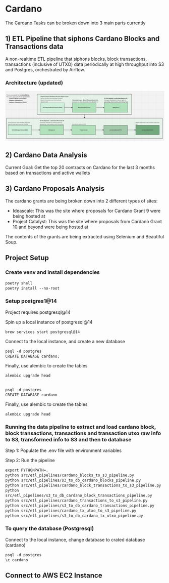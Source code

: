 # Cardano 

The Cardano Tasks can be broken down into 3 main parts currently 

## 1) ETL Pipeline that siphons Cardano Blocks and Transactions data 
A non-realtime ETL pipeline that siphons blocks, block transactions, transactions (inclusive of UTXO) data periodically
at high throughput into S3 and Postgres, orchestrated by Airflow.

### Architecture (updated)
![image](./images/cardano_etl_pipeline_architecture.png)


## 2) Cardano Data Analysis

Current Goal: Get the top 20 contracts on Cardano for the last 3 months based on transactions and active wallets


## 3) Cardano Proposals Analysis

The cardano grants are being broken down into 2 different types of sites:
- Ideascale: This was the site where proposals for Cardano Grant 9 were being hosted at
- Project Catalyst: This was the site where proposals from Cardano Grant 10 and beyond were being hosted at

The contents of the grants are being extracted using Selenium and Beautiful Soup.


## Project Setup

### Create venv and install dependencies

```commandline
poetry shell 
poetry install --no-root
```

### Setup postgres1@14

Project requires postgresql@14

Spin up a local instance of postgresql@14

```commandline
brew services start postgresql@14
```

Connect to the local instance, and create a new database

```commandline
psql -d postgres
CREATE DATABASE cardano;
```

Finally, use alembic to create the tables

```commandline
alembic upgrade head
```

## 

```commandline
psql -d postgres
CREATE DATABASE cardano
```

Finally, use alembic to create the tables

```commandline
alembic upgrade head
```

### Running the data pipeline to extract and load cardano block, block transactions, transactions and transaction utxo raw info to S3, transformed info to S3 and then to database

Step 1: Populate the .env file with environment variables

Step 2: Run the pipeline

```commandline
export PYTHONPATH=.
python src/etl_pipelines/cardano_blocks_to_s3_pipeline.py
python src/etl_pipelines/s3_to_db_cardano_blocks_pipeline.py
python src/etl_pipelines/cardano_block_transactions_to_s3_pipeline.py
python src/etl_pipelines/s3_to_db_cardano_block_transactions_pipeline.py
python src/etl_pipelines/cardano_transactions_to_s3_pipeline.py
python src/etl_pipelines/s3_to_db_cardano_transactions_pipeline.py
python src/etl_pipelines/cardano_tx_utxo_to_s3_pipeline.py
python src/etl_pipelines/s3_to_db_cardano_tx_utxo_pipeline.py
```

### To query the database (Postgresql)

Connect to the local instance, change database to crated database (cardano)

```commandline
psql -d postgres
\c cardano
```





## Connect to AWS EC2 Instance
